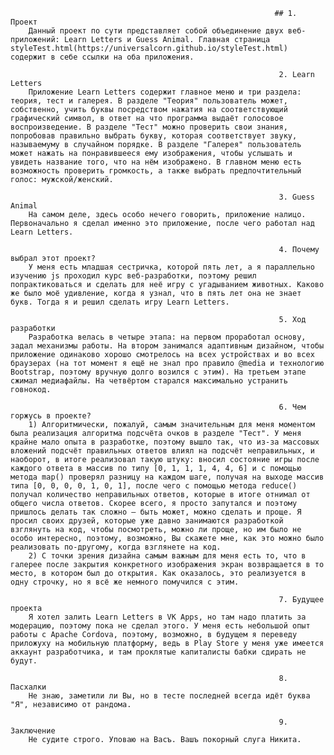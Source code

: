                                                                ## 1. Проект
        Данный проект по сути представляет собой объединение двух веб-приложений: Learn Letters и Guess Animal. Главная страница styleTest.html(https://universalcorn.github.io/styleTest.html) содержит в себе ссылки на оба приложения.

                                                                2. Learn Letters
        Приложение Learn Letters содержит главное меню и три раздела: теория, тест и галерея. В разделе "Теория" пользователь может, собственно, учить буквы посредством нажатия на соответствующий графический символ, в ответ на что программа выдаёт голосовое воспроизведение. В разделе "Тест" можно проверить свои знания, попробовав правильно выбрать букву, которая соответствует звуку, называемуму в случайном порядке. В разделе "Галерея" пользователь может нажать на понравившееся ему изображения, чтобы услышать и увидеть название того, что на нём изображено. В главном меню есть возможность проверить громкость, а также выбрать предпочтительный голос: мужской/женский.
        
                                                                3. Guess Animal
        На самом деле, здесь особо нечего говорить, приложение налицо. Первоначально я сделал именно это приложение, после чего работал над Learn Letters.
        
                                                                4. Почему выбрал этот проект?
        У меня есть младшая сестричка, которой пять лет, а я параллельно изучению js проходил курс веб-разработки, поэтому решил попрактиковаться и сделать для неё игру с угадыванием животных. Каково же было моё удивление, когда я узнал, что в пять лет она не знает букв. Тогда я и решил сделать игру Learn Letters.

                                                                5. Ход разработки
        Разработка велась в четыре этапа: на первом проработал основу, задал механизмы работы. На втором занимался адаптивным дизайном, чтобы приложение одинаково хорошо смотрелось на всех устройствах и во всех браузерах (на тот момент я ещё не знал про правило @media и технологию Bootstrap, поэтому вручную долго возился с этим). На третьем этапе сжимал медиафайлы. На четвёртом старался максимально устранить говнокод.
        
                                                                6. Чем горжусь в проекте?
        1) Алгоритмически, пожалуй, самым значительным для меня моментом была реализация алгоритма подсчёта очков в разделе "Тест". У меня крайне мало опыта в разработке, поэтому вышло так, что из-за массовых вложений подсчёт правильных ответов влиял на подсчёт неправильных, и наоборот, в итоге реализовал такую штуку: вносил состояние игры после каждого ответа в массив по типу [0, 1, 1, 1, 4, 4, 6] и с помощью метода map() проверял разницу на каждом шаге, получая на выходе массив типа [0, 0, 0, 0, 1, 0, 1], после чего с помощью метода reduce() получал количество неправильных ответов, которые в итоге отнимал от общего числа ответов. Скорее всего, я просто запутался и поэтому пришлось делать так сложно — быть может, можно сделать и проще. Я просил своих друзей, которые уже давно занимаются разработкой взглянуть на код, чтобы посмотреть, можно ли проще, но им было не особо интересно, поэтому, возможно, Вы скажете мне, как это можно было реализовать по-другому, когда взглянете на код.
        2) С точки зрения дизайна самым важным для меня есть то, что в галерее после закрытия конкретного изображения экран возвращается в то место, в котором был до открытия. Как оказалось, это реализуется в одну строчку, но я всё же немного помучился с этим.
        
                                                                7. Будущее проекта
        Я хотел залить Learn Letters в VK Apps, но там надо платить за модерацию, поэтому пока не сделал этого. У меня есть небольшой опыт работы с Apache Cordova, поэтому, возможно, в будущем я переведу приложуху на мобильную платформу, ведь в Play Store у меня уже имеется аккаунт разработчика, и там проклятые капиталисты бабки сдирать не будут.
        
                                                                8. Пасхалки
        Не знаю, заметили ли Вы, но в тесте последней всегда идёт буква "Я", независимо от рандома. 
        
                                                                9. Заключение
        Не судите строго. Уповаю на Васъ. Вашъ покорный слуга Никита.

